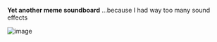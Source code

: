 **Yet another meme soundboard**
...because I had way too many sound effects

![image](https://user-images.githubusercontent.com/68628837/184498368-a626ec75-413c-48be-a393-1b4f2f6f05b6.png)

